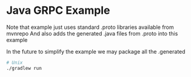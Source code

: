 # Java GRPC Example

Note that example just uses standard .proto libraries available from mvnrepo
And also adds the generated .java files from .proto into this example

In the future to simplify the example we may package all the .generated

```bash
# Unix
./gradlew run
```
